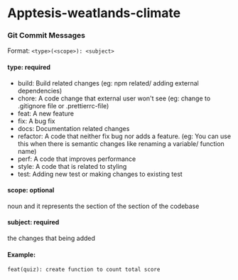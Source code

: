 # Apptesis-weatlands-climate

### Git Commit Messages
Format: ```<type>(<scope>): <subject>```

#### type: required
- build: Build related changes (eg: npm related/ adding external dependencies)
- chore: A code change that external user won't see (eg: change to .gitignore file or .prettierrc-file)
- feat: A new feature
- fix: A bug fix
- docs: Documentation related changes
- refactor: A code that neither fix bug nor adds a feature. (eg: You can use this when there is semantic changes like renaming a variable/ function name)
- perf: A code that improves performance
- style: A code that is related to styling
- test: Adding new test or making changes to existing test

#### scope: optional
noun and it represents the section of the section of the codebase

#### subject: required
the changes that being added

#### Example:
```
feat(quiz): create function to count total score
```
